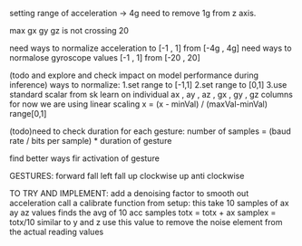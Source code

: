 setting range of acceleration -> 4g
need to remove 1g from z axis.

max gx gy gz is not crossing 20

need ways to normalize acceleration to [-1 , 1] from [-4g , 4g]
need ways to normalose gyroscope values [-1 , 1] from [-20 , 20]

(todo and explore and check impact on model performance during inference) ways to normalize:
  1.set range to [-1,1]
  2.set range to [0,1]
  3.use standard scalar from sk learn on individual ax , ay , az , gx , gy , gz columns
  for now we are using linear scaling x = (x - minVal) / (maxVal-minVal) range[0,1]

(todo)need to check duration for each gesture:
  number of samples = (baud rate / bits per sample) * duration of gesture

find better ways fir activation of gesture 




GESTURES:
forward fall
left fall
up clockwise
up anti clockwise




TO TRY AND IMPLEMENT:
add a denoising factor to smooth out acceleration
call a calibrate function from setup:
  this take 10 samples of ax ay az values finds the avg of 10 acc samples
      totx = totx + ax
      samplex = totx/10
      similar to y and z
use this value to remove the noise element from the actual reading values
      
